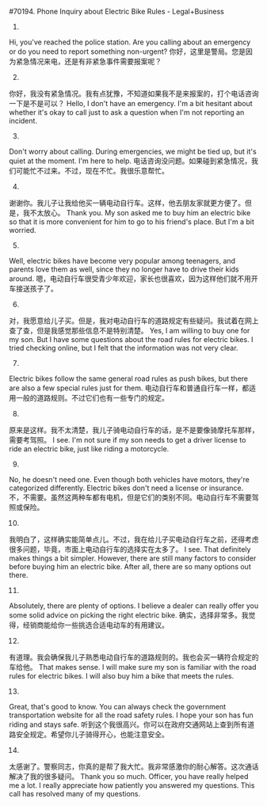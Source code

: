 #70194. Phone Inquiry about Electric Bike Rules - Legal+Business

1.
Hi, you've reached the police station. Are you calling about an emergency or do you need to report something non-urgent?
你好，这里是警局。您是因为紧急情况来电，还是有非紧急事件需要报案呢？

2.
你好，我没有紧急情况。我有点犹豫，不知道如果我不是来报案的，打个电话咨询一下是不是可以？
Hello, I don't have an emergency. I'm a bit hesitant about whether it's okay to call just to ask a question when I'm not reporting an incident.

3.
Don't worry about calling. During emergencies, we might be tied up, but it's quiet at the moment. I'm here to help.
电话咨询没问题。如果碰到紧急情况，我们可能忙不过来。不过，现在不忙。我很乐意帮忙。

4.
谢谢你。我儿子让我给他买一辆电动自行车。这样，他去朋友家就更方便了。但是，我不太放心。
Thank you. My son asked me to buy him an electric bike so that it is more convenient for him to go to his friend's place. But I'm a bit worried.

5.
Well, electric bikes have become very popular among teenagers, and parents love them as well, since they no longer have to drive their kids around.
嗯，电动自行车很受青少年欢迎，家长也很喜欢，因为这样他们就不用开车接送孩子了。

6.
对，我愿意给儿子买。但是，我对电动自行车的道路规定有些疑问。我试着在网上查了查，但是我感觉那些信息不是特别清楚。
Yes, I am willing to buy one for my son. But I have some questions about the road rules for electric bikes. I tried checking online, but I felt that the information was not very clear.

7.
Electric bikes follow the same general road rules as push bikes, but there are also a few special rules just for them.
电动自行车和普通自行车一样，都适用一般的道路规则。不过它们也有一些专门的规定。

8.
原来是这样。我不太清楚，我儿子骑电动自行车的话，是不是要像骑摩托车那样，需要考驾照。
I see. I'm not sure if my son needs to get a driver license to ride an electric bike, just like riding a motorcycle.

9.
No, he doesn't need one. Even though both vehicles have motors, they're categorized differently. Electric bikes don't need a license or insurance.
不，不需要。虽然这两种车都有电机，但是它们的类别不同。电动自行车不需要驾照或保险。

10.
我明白了，这样确实能简单点儿。不过，我在给儿子买电动自行车之前，还得考虑很多问题，毕竟，市面上电动自行车的选择实在太多了。
I see. That definitely makes things a bit simpler. However, there are still many factors to consider before buying him an electric bike. After all, there are so many options out there.

11.
Absolutely, there are plenty of options. I believe a dealer can really offer you some solid advice on picking the right electric bike.
确实，选择非常多。我觉得，经销商能给你一些挑选合适电动车的有用建议。

12.
有道理。我会确保我儿子熟悉电动自行车的道路规则的。我也会买一辆符合规定的车给他。
That makes sense. I will make sure my son is familiar with the road rules for electric bikes. I will also buy him a bike that meets the rules.

13.
Great, that's good to know. You can always check the government transportation website for all the road safety rules. I hope your son has fun riding and stays safe.
听到这个我很高兴。你可以在政府交通网站上查到所有道路安全规定。希望你儿子骑得开心，也能注意安全。

14.
太感谢了。警察同志，你真的是帮了我大忙。我非常感激你的耐心解答。这次通话解决了我的很多疑问。
Thank you so much. Officer, you have really helped me a lot. I really appreciate how patiently you answered my questions. This call has resolved many of my questions.